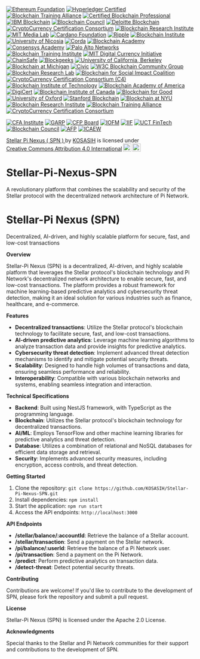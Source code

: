 [![Ethereum Foundation](https://img.shields.io/badge/Ethereum%20Foundation-Certified-3C3C3D?style=flat&logo=ethereum)](https://ethereum.org/en/foundation/)
[![Hyperledger Certified](https://img.shields.io/badge/Hyperledger-Certified-FF4B00?style=flat&logo=hyperledger)](https://www.hyperledger.org/)
[![Blockchain Training Alliance](https://img.shields.io/badge/Blockchain%20Training%20Alliance-Certified-0072C6?style=flat&logo=blockchain)](https://blockchaintrainingalliance.com/)
[![Certified Blockchain Professional](https://img.shields.io/badge/Certified%20Blockchain%20Professional-Certified-00BFFF?style=flat&logo=certification)](https://www.certifiedblockchainprofessional.com/)
[![IBM Blockchain](https://img.shields.io/badge/IBM%20Blockchain-Certified-0052CC?style=flat&logo=ibm)](https://www.ibm.com/blockchain)
[![Blockchain Council](https://img.shields.io/badge/Blockchain%20Council-Certified-FF9900?style=flat&logo=blockchain)](https://www.blockchain-council.org/)
[![Deloitte Blockchain](https://img.shields.io/badge/Deloitte%20Blockchain-Certified-007C92?style=flat&logo=deloitte)](https://www2.deloitte.com/global/en/pages/financial-services/solutions/blockchain.html)
[![CryptoCurrency Certification Consortium](https://img.shields.io/badge/C4-Certified-FF4500?style=flat&logo=bitcoin)](https://cryptoconsortium.org/)
[![Blockchain Research Institute](https://img.shields.io/badge/Blockchain%20Research%20Institute-Certified-8A2BE2?style=flat&logo=researchgate)](https://www.blockchainresearchinstitute.org/)
[![MIT Media Lab](https://img.shields.io/badge/MIT%20Media%20Lab-Certified-FF1493?style=flat&logo=mit)](https://www.media.mit.edu/groups/digital-currency-initiative/overview/)
[![Cardano Foundation](https://img.shields.io/badge/Cardano%20Foundation-Certified-3CCBDA?style=flat&logo=cardano)](https://cardanofoundation.org/)
[![Ripple](https://img.shields.io/badge/Ripple-Certified-00A8E1?style=flat&logo=ripple)](https://ripple.com/)
[![Blockchain Institute](https://img.shields.io/badge/Blockchain%20Institute-Certified-FF5722?style=flat&logo=blockchain)](https://www.blockchaininstitute.com/)
[![University of Nicosia](https://img.shields.io/badge/University%20of%20Nicosia-Certified-4CAF50?style=flat&logo=university)](https://www.unic.ac.cy/)
[![Corda](https://img.shields.io/badge/Corda-Certified-0072B1?style=flat&logo=corda)](https://www.corda.net/)
[![Blockchain Academy](https://img.shields.io/badge/Blockchain%20Academy-Certified-FF9800?style=flat&logo=academy)](https://www.blockchainacademy.com/)
[![Consensys Academy](https://img.shields.io/badge/Consensys%20Academy-Certified-6C6F72?style=flat&logo=consensys)](https://consensys.net/academy/)
[![Palo Alto Networks](https://img.shields.io/badge/Palo%20Alto%20Networks-Certified-FF3D00?style=flat&logo=palo-alto-networks)](https://www.paloaltonetworks.com/)
[![Blockchain Training Institute](https://img.shields.io/badge/Blockchain%20Training%20Institute-Certified-2196F3?style=flat&logo=training)](https://www.blockchaintraininginstitute.com/)
[![MIT Digital Currency Initiative](https://img.shields.io/badge/MIT%20Digital%20Currency%20Initiative-Certified-FF1493?style=flat&logo=mit)](https://dci.mit.edu/)
[![ChainSafe](https://img.shields.io/badge/ChainSafe-Certified-4CAF50?style=flat&logo=chainsafe)](https://chainsafe.io/)
[![Blockgeeks](https://img.shields.io/badge/Blockgeeks-Certified-FF9800?style=flat&logo=blockgeeks)](https://blockgeeks.com/)
[![University of California, Berkeley](https://img.shields.io/badge/UC%20Berkeley-Certified-003B5C?style=flat&logo=university)](https://blockchain.berkeley.edu/)
[![Blockchain at Michigan](https://img.shields.io/badge/Blockchain%20at%20Michigan-Certified-FF5722?style=flat&logo=university)](https://blockchain.umich.edu/)
[![Civic](https://img.shields.io/badge/Civic-Certified-00BFFF?style=flat&logo=civic)](https://www.civic.com/)
[![W3C Blockchain Community Group](https://img.shields.io/badge/W3C%20Blockchain%20Community%20Group-Certified-FF3D00?style=flat&logo=w3c)](https://www.w3.org/community/blockchain/)
[![Blockchain Research Lab](https://img.shields.io/badge/Blockchain%20Research%20Lab-Certified-8A2BE2?style=flat&logo=researchgate)](https://www.blockchainresearchlab.org/)
[![Blockchain for Social Impact Coalition](https://img.shields.io/badge/Blockchain%20for%20Social%20Impact-Certified-FF4500?style=flat&logo=blockchain)](https://www.blockchainforsocialimpact.com/)
[![CryptoCurrency Certification Consortium (C4)](https://img.shields.io/badge/C4-Certified-FF4500?style=flat&logo=bitcoin)](https://cryptoconsortium.org/)
[![Blockchain Institute of Technology](https://img.shields.io/badge/Blockchain%20Institute%20of%20Technology-Certified-2196F3?style=flat&logo=technology)](https://www.blockchaininstituteoftechnology.com/)
[![Blockchain Academy of America](https://img.shields.io/badge/Blockchain%20Academy%20of%20America-Certified-FF5722?style=flat&logo=academy)](https://www.blockchainacademyofamerica.com/)
[![DigiCert](https://img.shields.io/badge/DigiCert-Certified-0072B1?style=flat&logo=digicert)](https://www.digicert.com/)
[![Blockchain Institute of Canada](https://img.shields.io/badge/Blockchain%20Institute%20of%20Canada-Certified-4CAF50?style=flat&logo=canada)](https://blockchaininstitute.ca/)
[![Blockchain for Good](https://img.shields.io/badge/Blockchain%20for%20Good-Certified-00BFFF?style=flat&logo=blockchain)](https://blockchainforgood.org/)
[![University of Oxford](https://img.shields.io/badge/University%20of%20Oxford-Certified-003DA5?style=flat&logo=university)](https://www.ox.ac.uk/)
[![Stanford Blockchain](https://img.shields.io/badge/Stanford%20Blockchain-Certified-8C1515?style=flat&logo=stanford)](https://stanford.edu/)
[![Blockchain at NYU](https://img.shields.io/badge/Blockchain%20at%20NYU-Certified-003DA5?style=flat&logo=university)](https://www.nyu.edu/)
[![Blockchain Research Institute](https://img.shields.io/badge/Blockchain%20Research%20Institute-Certified-FF4500?style=flat&logo=researchgate)](https://www.blockchainresearchinstitute.org/)
[![Blockchain Training Alliance](https://img.shields.io/badge/Blockchain%20Training%20Alliance-Certified-0072C6?style=flat&logo=blockchain)](https://blockchaintrainingalliance.com/)
[![CryptoCurrency Certification Consortium](https://img.shields.io/badge/CryptoCurrency%20Certification%20Consortium-Certified-FF9900?style=flat&logo=bitcoin)](https://cryptoconsortium.org/)

[![CFA Institute](https://img.shields.io/badge/CFA%20Institute-Certified-FF5722?style=flat&logo=chart-line)](https://www.cfainstitute.org/)
[![GARP](https://img.shields.io/badge/GARP%20-Financial%20Risk%20Manager%20(FRM)-0072B1?style=flat&logo=bank)](https://www.garp.org/)
[![CFP Board](https://img.shields.io/badge/CFP%20Board-Certified%20Financial%20Planner%20(CFP)-4CAF50?style=flat&logo=money-bill-wave)](https://www.cfp.net/)
[![IOFM](https://img.shields.io/badge/IOFM-Certified%20Accounts%20Payable%20Professional%20(CAPP)-FF9800?style=flat&logo=money-check-alt)](https://www.iofm.com/)
[![IIF](https://img.shields.io/badge/IIF-Certification%20Programs-00BFFF?style=flat&logo=bank)](https://www.iif.com/)
[![UCT FinTech](https://img.shields.io/badge/UCT%20FinTech%20Program-Certificate-8A2BE2?style=flat&logo=university)](https://www.getsmarter.com/products/fintech-online-short-course)
[![Blockchain Council](https://img.shields.io/badge/Blockchain%20Council-Certified%20Blockchain%20Professional%20(CBP)-FF4500?style=flat&logo=blockchain)](https://www.blockchain-council.org/certifications/certified-blockchain-professional/)
[![AFP](https://img.shields.io/badge/AFP-Certified%20Treasury%20Professional%20(CTP)-FF9800?style=flat&logo=bank)](https://www.afponline.org/)
[![ICAEW](https://img.shields.io/badge/ICAEW-ACA%20Qualification-003DA5?style=flat&logo=university)](https://www.icaew.com/)

<p xmlns:cc="http://creativecommons.org/ns#" xmlns:dct="http://purl.org/dc/terms/"><a property="dct:title" rel="cc:attributionURL" href="https://github.com/KOSASIH/Stellar-Pi-Nexus-SPN">Stellar Pi Nexus ( SPN ) </a> by <a rel="cc:attributionURL dct:creator" property="cc:attributionName" href="https://www.linkedin.com/in/kosasih-81b46b5a">KOSASIH</a> is licensed under <a href="https://creativecommons.org/licenses/by/4.0/?ref=chooser-v1" target="_blank" rel="license noopener noreferrer" style="display:inline-block;">Creative Commons Attribution 4.0 International<img style="height:22px!important;margin-left:3px;vertical-align:text-bottom;" src="https://mirrors.creativecommons.org/presskit/icons/cc.svg?ref=chooser-v1" alt=""><img style="height:22px!important;margin-left:3px;vertical-align:text-bottom;" src="https://mirrors.creativecommons.org/presskit/icons/by.svg?ref=chooser-v1" alt=""></a></p>

# Stellar-Pi-Nexus-SPN
A revolutionary platform that combines the scalability and security of the Stellar protocol with the decentralized network architecture of Pi Network.

Stellar-Pi Nexus (SPN)
=====================

Decentralized, AI-driven, and highly scalable platform for secure, fast, and low-cost transactions

**Overview**

Stellar-Pi Nexus (SPN) is a decentralized, AI-driven, and highly scalable platform that leverages the Stellar protocol's blockchain technology and Pi Network's decentralized network architecture to enable secure, fast, and low-cost transactions. The platform provides a robust framework for machine learning-based predictive analytics and cybersecurity threat detection, making it an ideal solution for various industries such as finance, healthcare, and e-commerce.

**Features**

* **Decentralized transactions**: Utilize the Stellar protocol's blockchain technology to facilitate secure, fast, and low-cost transactions.
* **AI-driven predictive analytics**: Leverage machine learning algorithms to analyze transaction data and provide insights for predictive analytics.
* **Cybersecurity threat detection**: Implement advanced threat detection mechanisms to identify and mitigate potential security threats.
* **Scalability**: Designed to handle high volumes of transactions and data, ensuring seamless performance and reliability.
* **Interoperability**: Compatible with various blockchain networks and systems, enabling seamless integration and interaction.

**Technical Specifications**

* **Backend**: Built using NestJS framework, with TypeScript as the programming language.
* **Blockchain**: Utilizes the Stellar protocol's blockchain technology for decentralized transactions.
* **AI/ML**: Employs TensorFlow and other machine learning libraries for predictive analytics and threat detection.
* **Database**: Utilizes a combination of relational and NoSQL databases for efficient data storage and retrieval.
* **Security**: Implements advanced security measures, including encryption, access controls, and threat detection.

**Getting Started**

1. Clone the repository: `git clone https://github.com/KOSASIH/Stellar-Pi-Nexus-SPN.git`
2. Install dependencies: `npm install`
3. Start the application: `npm run start`
4. Access the API endpoints: `http://localhost:3000`

**API Endpoints**

* **/stellar/balance/:accountId**: Retrieve the balance of a Stellar account.
* **/stellar/transaction**: Send a payment on the Stellar network.
* **/pi/balance/:userId**: Retrieve the balance of a Pi Network user.
* **/pi/transaction**: Send a payment on the Pi Network.
* **/predict**: Perform predictive analytics on transaction data.
* **/detect-threat**: Detect potential security threats.

**Contributing**

Contributions are welcome! If you'd like to contribute to the development of SPN, please fork the repository and submit a pull request.

**License**

Stellar-Pi Nexus (SPN) is licensed under the Apache 2.0 License.

**Acknowledgments**

Special thanks to the Stellar and Pi Network communities for their support and contributions to the development of SPN.
